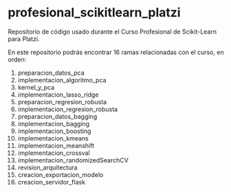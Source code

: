 # profesional_scikitlearn_platzi
Repositorio de código usado durante el Curso Profesional de Scikit-Learn para Platzi.

En este repositorio podrás encontrar 16 ramas relacionadas con el curso, en orden:

1. preparacion_datos_pca
2. implementacion_algoritmo_pca
3. kernel_y_pca
4. implementacion_lasso_ridge 
5. preparacion_regresion_robusta
6. implementacion_regresion_robusta
7. preparacion_datos_bagging
8. implementacion_bagging
9. implementacion_boosting
10. implementacion_kmeans
11. implementacion_meanshift
12. implementacion_crossval
13. implementacion_randomizedSearchCV
14. revision_arquitectura
15. creacion_exportacion_modelo
16. creacion_servidor_flask
